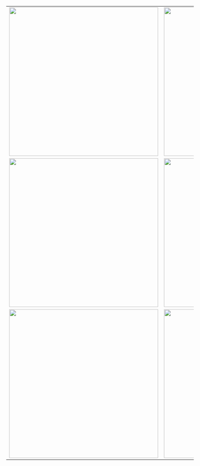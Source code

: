 



| | |
|:-------------------------:|:-------------------------:|
|<img height="400 px" src=""> | <img height="400 px" src=""> |
|<img height="400 px" src=""> | <img height="400 px" src=""> |
|<img height="400 px" src=""> | <img height="400 px" src=""> |
